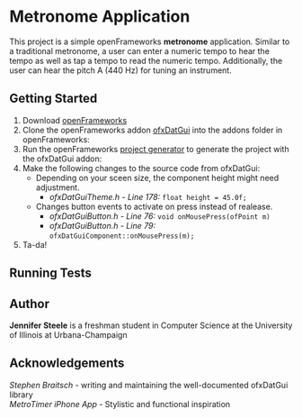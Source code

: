 # Metronome Application
This project is a simple openFrameworks **metronome** application. Similar to a traditional metronome, a user can enter a numeric tempo to hear the tempo as well as tap a tempo to read the numeric tempo. Additionally, the user can hear the pitch A (440 Hz) for tuning an instrument. 

## Getting Started
1) Download [openFrameworks](http://openframeworks.cc/)
2) Clone the openFrameworks addon [ofxDatGui](https://braitsch.github.io/ofxDatGui/) into the addons folder in openFrameworks: 
3) Run the openFrameworks [project generator](http://openframeworks.cc/learning/01_basics/create_a_new_project/) to generate the project with the ofxDatGui addon: 
4) Make the following changes to the source code from ofxDatGui:
    + Depending on your sceen size, the component height might need adjustment.  
        + *ofxDatGuiTheme.h - Line 178:* `float height = 45.0f;`  
    + Changes button events to activate on press instead of realease. 
        + *ofxDatGuiButton.h - Line 76:* `void onMousePress(ofPoint m)`  
        + *ofxDatGuiButton.h - Line 79:* `ofxDatGuiComponent::onMousePress(m);`  
5) Ta-da!
      
## Running Tests

## Author
**Jennifer Steele** is a freshman student in Computer Science at the University of Illinois at Urbana-Champaign

## Acknowledgements
*Stephen Braitsch* - writing and maintaining the well-documented ofxDatGui library  
*MetroTimer iPhone App* - Stylistic and functional inspiration
